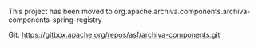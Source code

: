 This project has been moved to 
org.apache.archiva.components.archiva-components-spring-registry

Git:
https://gitbox.apache.org/repos/asf/archiva-components.git

